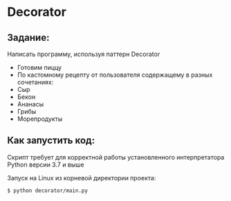 # Decorator

## Задание:

Написать программу, используя паттерн Decorator

- Готовим пиццу
- По кастомному рецепту от пользователя содержащему в разных сочетаниях:
- Сыр
- Бекон
- Ананасы
- Грибы
- Морепродукты

## Как запустить код:

Скрипт требует для корректной работы установленного интерпретатора Python версии 3.7 и выше

Запуск на Linux из корневой директории проекта:

```$ python decorator/main.py```
